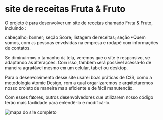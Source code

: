 # site de receitas Fruta & Fruto

O projeto é para desenvolver um site de receitas chamado Fruta & Fruto, incluindo :

<p>cabeçalho;
banner;
seção Sobre;
listagem de receitas;
seção *Quem somos, com as pessoas envolvidas na empresa e rodapé com informações de contatos.</p>

Se diminuirmos o tamanho da tela, veremos que o site é responsivo, se adaptando às alterações. Com isso, também será possível acessá-lo de maneira agradável mesmo em um celular, tablet ou desktop. 

<p>Para o desenvolvimento desse site usarei boas práticas de CSS, como a metodologia Atomic Design, com a qual organizaremos e arquitetaremos nosso projeto de maneira mais eficiente e de fácil manutenção.</p>
Com esses fatores, outros desenvolvedores que utilizarem nosso código terão mais facilidade para entendê-lo e modificá-lo.

![mapa do site completo](https://user-images.githubusercontent.com/81722875/204019086-f93be925-6233-4efc-bb0e-f1ce2ddbdb8c.png)
